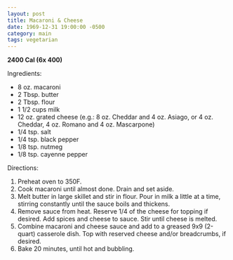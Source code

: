 ```yaml
---
layout: post
title: Macaroni & Cheese
date: 1969-12-31 19:00:00 -0500
category: main
tags: vegetarian
---
```

<b>2400 Cal (6x 400)</b>
<p>Ingredients:</p><ul>
<li>8 oz. macaroni</li>
<li>2 Tbsp. butter</li>
<li>2 Tbsp. flour</li>
<li>1 1/2 cups milk</li>
<li>12 oz. grated cheese (e.g.: 8 oz. Cheddar and 4 oz. Asiago, or 4 oz. Cheddar, 4 oz. Romano and 4 oz. Mascarpone)</li>
<li>1/4 tsp. salt</li>
<li>1/4 tsp. black pepper</li>
<li>1/8 tsp. nutmeg</li>
<li>1/8 tsp. cayenne pepper</li>
</ul>
<p>Directions:</p>
<ol>
<li>Preheat oven to 350F.</li>
<li>Cook macaroni until almost done.  Drain and set aside.</li>
<li>Melt butter in large skillet and stir in flour.  Pour in milk a little at a time, stirring constantly until the sauce boils and thickens.</li>
<li>Remove sauce from heat. Reserve 1/4 of the cheese for topping if desired.  Add spices and cheese to sauce.  Stir until cheese is melted.</li>
<li>Combine macaroni and cheese sauce and add to a greased 9x9 (2-quart) casserole dish.  Top with reserved cheese and/or breadcrumbs, if desired.</li>
<li>Bake 20 minutes, until hot and bubbling.</li>
</ol>
